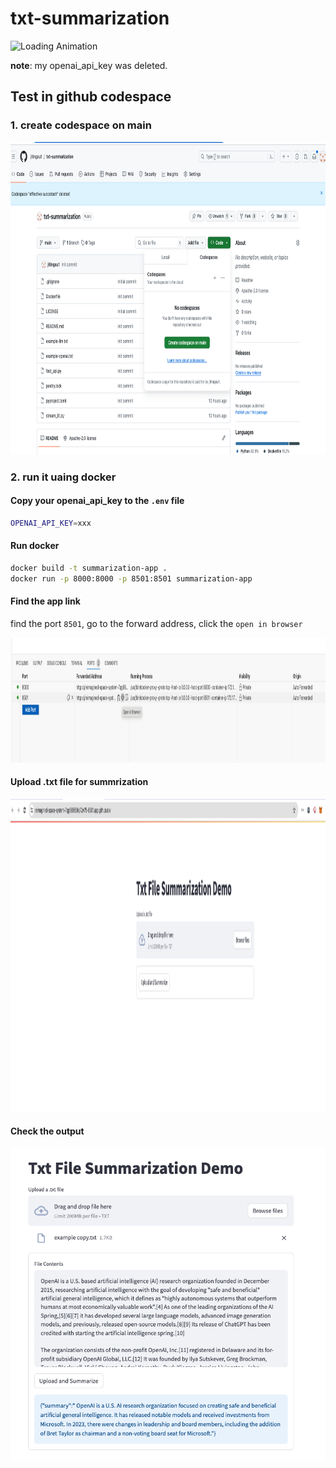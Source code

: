 # txt-summarization

![Loading Animation](img/txt-summarization-demo.gif)

**note**: my openai_api_key was deleted.

## Test in github codespace

### 1. create codespace on main
<img src="img/image.png" alt="codespace instance" width="1000" height = 500/>

### 2. run it uaing docker

#### Copy your openai_api_key to the `.env` file
```bash
OPENAI_API_KEY=xxx 
```

#### Run docker
```bash
docker build -t summarization-app .
docker run -p 8000:8000 -p 8501:8501 summarization-app
```

#### Find the app link
find the port `8501`, go to the forward address, click the `open in browser`

<img src="img/image-1.png" alt="codespace instance" width="1000" height = 200/>

#### Upload .txt file for summrization

<img src="img/image-2.png" alt="codespace instance" width="1000" height = 500/>

#### Check the output

<img src="img/image-3.png" alt="codespace instance" width="600" height = 500/>
